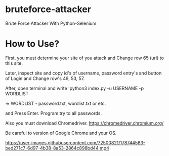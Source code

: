 # bruteforce-attacker
Brute Force Attacker With Python-Selenium

# How to Use?

First, you must determine your site of you attack and Change row 65 (url) to this site. 

Later, inspect site and copy id's of username, password entry's and button of Login and Change row's 49, 53, 57.

After, open terminal and write 'python3 index.py -u USERNAME -p WORDLIST

=> WORDLIST - password.txt, wordlist.txt or etc.

and Press Enter. Program try to all passwords.

Also you must download Chromedriver.
https://chromedriver.chromium.org/

Be careful to version of Google Chrome and your OS.


https://user-images.githubusercontent.com/72500821/178744583-bed271c7-6d97-4b38-8a53-2864c898bd44.mp4


